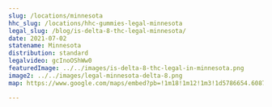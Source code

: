 ```yaml
---
slug: /locations/minnesota
hhc_slug: /locations/hhc-gummies-legal-minnesota
legal_slug: /blog/is-delta-8-thc-legal-minnesota/
date: 2021-07-02
statename: Minnesota
distribution: standard
legalvideo: gcInoOShWw0
featuredImage: ../../images/is-delta-8-thc-legal-in-minnesota.png
image2: ../../images/legal-minnesota-delta-8.png
map: https://www.google.com/maps/embed?pb=!1m18!1m12!1m3!1d5786654.608755794!2d-90.75911733185815!3d44.91286260733752!2m3!1f0!2f0!3f0!3m2!1i1024!2i768!4f13.1!3m3!1m2!1s0x4d585b9a60780b9b%3A0x2a2c99b10fea20f!2sMinnesota%2C%20USA!5e0!3m2!1sen!2s!4v1624972895267!5m2!1sen!2s

---
```

